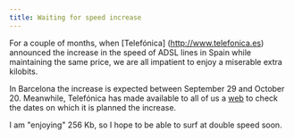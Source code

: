 ```yaml
---
title: Waiting for speed increase
---
```

For a couple of months, when [Telefónica] (http://www.telefonica.es) announced the increase in the speed of ADSL lines in Spain while maintaining the same price, we are all impatient to enjoy a miserable extra kilobits.

In Barcelona the increase is expected between September 29 and October 20. Meanwhile, Telefónica has made available to all of us a [web](http://www.telefonicaonline.com/on/es/servnav/on.html?servicio=entrada&entrada=masvelocidad) to check the dates on which it is planned the increase. 

I am "enjoying" 256 Kb, so I hope to be able to surf at double speed soon.